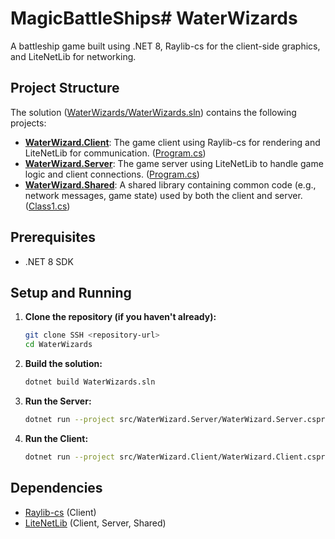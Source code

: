 # MagicBattleShips# WaterWizards

A battleship game built using .NET 8, Raylib-cs for the client-side graphics, and LiteNetLib for networking.

## Project Structure

The solution ([WaterWizards/WaterWizards.sln](WaterWizards/WaterWizards.sln)) contains the following projects:

*   **[WaterWizard.Client](WaterWizards/src/WaterWizard.Client/WaterWizard.Client.csproj)**: The game client using Raylib-cs for rendering and LiteNetLib for communication. ([Program.cs](WaterWizards/src/WaterWizard.Client/Program.cs))
*   **[WaterWizard.Server](WaterWizards/src/WaterWizard.Server/WaterWizard.Server.csproj)**: The game server using LiteNetLib to handle game logic and client connections. ([Program.cs](WaterWizards/src/WaterWizard.Server/Program.cs))
*   **[WaterWizard.Shared](WaterWizards/src/WaterWizard.Shared/WaterWizard.Shared.csproj)**: A shared library containing common code (e.g., network messages, game state) used by both the client and server. ([Class1.cs](WaterWizards/src/WaterWizard.Shared/Class1.cs))

## Prerequisites

*   .NET 8 SDK

## Setup and Running

1.  **Clone the repository (if you haven't already):**
    ```sh
    git clone SSH <repository-url>
    cd WaterWizards
    ```

2.  **Build the solution:**
    ```sh
    dotnet build WaterWizards.sln
    ```

3.  **Run the Server:**
    ```sh
    dotnet run --project src/WaterWizard.Server/WaterWizard.Server.csproj
    ```

4.  **Run the Client:**
    ```sh
    dotnet run --project src/WaterWizard.Client/WaterWizard.Client.csproj
    ```

## Dependencies

*   [Raylib-cs](https://github.com/ChrisDill/Raylib-cs) (Client)
*   [LiteNetLib](https://github.com/RevenantX/LiteNetLib) (Client, Server, Shared)